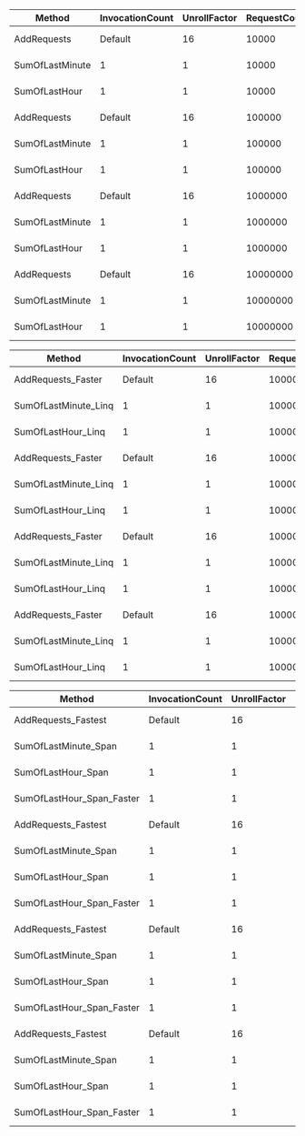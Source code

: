 | Method          | InvocationCount | UnrollFactor | RequestCount | Mean         | Error     | StdDev    | Median        | Allocated |
|---------------- |---------------- |------------- |------------- |-------------:|----------:|----------:|--------------:|----------:|
| AddRequests     | Default         | 16           | 10000        |     21.86 us |  0.110 us |  0.098 us |     21.812 us |         - |
| SumOfLastMinute | 1               | 1            | 10000        |     32.32 us |  0.633 us |  0.967 us |     32.541 us |     144 B |
| SumOfLastHour   | 1               | 1            | 10000        |     30.46 us |  0.595 us |  1.588 us |     29.958 us |     144 B |
| AddRequests     | Default         | 16           | 100000       |    211.71 us |  2.152 us |  1.907 us |    211.883 us |         - |
| SumOfLastMinute | 1               | 1            | 100000       |     29.94 us |  0.592 us |  1.529 us |     29.396 us |     144 B |
| SumOfLastHour   | 1               | 1            | 100000       |     39.46 us |  2.358 us |  6.690 us |     38.375 us |     144 B |
| AddRequests     | Default         | 16           | 1000000      |  2,127.92 us | 14.512 us | 12.865 us |  2,126.506 us |         - |
| SumOfLastMinute | 1               | 1            | 1000000      |     32.55 us |  1.535 us |  4.354 us |     31.958 us |     144 B |
| SumOfLastHour   | 1               | 1            | 1000000      |     32.06 us |  1.430 us |  4.034 us |     31.729 us |     144 B |
| AddRequests     | Default         | 16           | 10000000     | 21,056.76 us | 72.028 us | 60.146 us | 21,070.882 us |         - |
| SumOfLastMinute | 1               | 1            | 10000000     |     22.36 us |  7.852 us | 22.905 us |      8.063 us |     144 B |
| SumOfLastHour   | 1               | 1            | 10000000     |     22.62 us |  7.795 us | 22.740 us |      8.479 us |     144 B |



| Method               | InvocationCount | UnrollFactor | RequestCount | Mean         | Error     | StdDev    | Median        | Allocated |
|--------------------- |---------------- |------------- |------------- |-------------:|----------:|----------:|--------------:|----------:|
| AddRequests_Faster   | Default         | 16           | 10000        |     21.07 us |  0.033 us |  0.030 us |     21.069 us |         - |
| SumOfLastMinute_Linq | 1               | 1            | 10000        |     28.63 us |  0.735 us |  2.049 us |     28.104 us |     144 B |
| SumOfLastHour_Linq   | 1               | 1            | 10000        |     28.48 us |  0.540 us |  1.487 us |     28.145 us |     144 B |
| AddRequests_Faster   | Default         | 16           | 100000       |    212.06 us |  0.411 us |  0.384 us |    211.913 us |         - |
| SumOfLastMinute_Linq | 1               | 1            | 100000       |     28.04 us |  0.602 us |  1.728 us |     27.709 us |     144 B |
| SumOfLastHour_Linq   | 1               | 1            | 100000       |     28.37 us |  0.564 us |  1.516 us |     28.124 us |     144 B |
| AddRequests_Faster   | Default         | 16           | 1000000      |  2,109.20 us |  8.243 us |  7.711 us |  2,105.743 us |         - |
| SumOfLastMinute_Linq | 1               | 1            | 1000000      |     30.40 us |  1.378 us |  3.955 us |     29.667 us |     144 B |
| SumOfLastHour_Linq   | 1               | 1            | 1000000      |     30.78 us |  1.586 us |  4.526 us |     30.084 us |     144 B |
| AddRequests_Faster   | Default         | 16           | 10000000     | 21,030.84 us | 35.340 us | 27.591 us | 21,029.289 us |         - |
| SumOfLastMinute_Linq | 1               | 1            | 10000000     |     22.99 us |  7.914 us | 23.087 us |      8.000 us |     144 B |
| SumOfLastHour_Linq   | 1               | 1            | 10000000     |     22.85 us |  8.353 us | 24.365 us |      7.937 us |     144 B |


| Method                    | InvocationCount | UnrollFactor | RequestCount | Mean          | Error      | StdDev     | Median        | Allocated |
|-------------------------- |---------------- |------------- |------------- |--------------:|-----------:|-----------:|--------------:|----------:|
| AddRequests_Fastest       | Default         | 16           | 10000        |     21.039 us |  0.0980 us |  0.0818 us |     21.011 us |         - |
| SumOfLastMinute_Span      | 1               | 1            | 10000        |     10.420 us |  0.5555 us |  1.5578 us |     10.166 us |         - |
| SumOfLastHour_Span        | 1               | 1            | 10000        |     10.136 us |  0.4584 us |  1.2627 us |      9.729 us |         - |
| SumOfLastHour_Span_Faster | 1               | 1            | 10000        |     10.201 us |  0.4666 us |  1.2930 us |      9.916 us |         - |
| AddRequests_Fastest       | Default         | 16           | 100000       |    209.472 us |  0.8601 us |  0.8046 us |    209.261 us |         - |
| SumOfLastMinute_Span      | 1               | 1            | 100000       |     10.103 us |  0.5729 us |  1.6065 us |      9.833 us |         - |
| SumOfLastHour_Span        | 1               | 1            | 100000       |     10.115 us |  0.5998 us |  1.7209 us |      9.666 us |         - |
| SumOfLastHour_Span_Faster | 1               | 1            | 100000       |      9.832 us |  0.4675 us |  1.3033 us |      9.521 us |         - |
| AddRequests_Fastest       | Default         | 16           | 1000000      |  2,101.942 us |  7.7843 us |  6.5003 us |  2,099.051 us |         - |
| SumOfLastMinute_Span      | 1               | 1            | 1000000      |     13.354 us |  1.2091 us |  3.4691 us |     11.875 us |         - |
| SumOfLastHour_Span        | 1               | 1            | 1000000      |     12.650 us |  0.9829 us |  2.8200 us |     12.000 us |         - |
| SumOfLastHour_Span_Faster | 1               | 1            | 1000000      |     11.613 us |  0.8468 us |  2.3885 us |     10.874 us |         - |
| AddRequests_Fastest       | Default         | 16           | 10000000     | 21,112.912 us | 80.5272 us | 67.2439 us | 21,093.534 us |         - |
| SumOfLastMinute_Span      | 1               | 1            | 10000000     |     15.580 us |  3.6361 us | 10.6067 us |     17.708 us |         - |
| SumOfLastHour_Span        | 1               | 1            | 10000000     |     14.813 us |  3.5715 us | 10.4181 us |     17.771 us |         - |
| SumOfLastHour_Span_Faster | 1               | 1            | 10000000     |     14.961 us |  3.2043 us |  9.3472 us |     17.500 us |         - |
